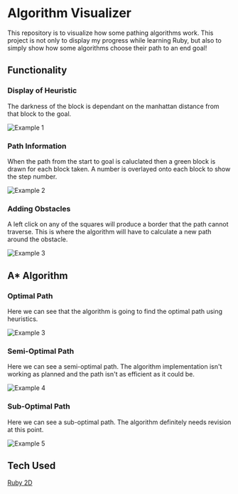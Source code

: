 # Algorithm Visualizer

This repository is to visualize how some pathing algorithms work. This project is not only to display my progress while learning Ruby, but also to simply show how some algorithms choose their path to an end goal!

## Functionality

### Display of Heuristic

The darkness of the block is dependant on the manhattan distance from that block to the goal.

![Example 1](https://github.com/IrishFagan/AlgorithmVisualizer/blob/master/images/Screenshot_4.png)

### Path Information

When the path from the start to goal is caluclated then a green block is drawn for each block taken. A number is overlayed onto each block to show the step number.

![Example 2](https://github.com/IrishFagan/AlgorithmVisualizer/blob/master/images/Screenshot_5.png)

### Adding Obstacles

A left click on any of the squares will produce a border that the path cannot traverse. This is where the algorithm will have to calculate a new path around the obstacle.

![Example 3](https://github.com/IrishFagan/AlgorithmVisualizer/blob/master/images/Screenshot_6.png)

## A* Algorithm

### Optimal Path

Here we can see that the algorithm is going to find the optimal path using heuristics. 

![Example 3](https://github.com/IrishFagan/AlgorithmVisualizer/blob/master/images/Screenshot_1.png)

### Semi-Optimal Path

Here we can see a semi-optimal path. The algorithm implementation isn't working as planned and the path isn't as efficient as it could be.

![Example 4](https://github.com/IrishFagan/AlgorithmVisualizer/blob/master/images/Screenshot_2.png)

### Sub-Optimal Path

Here we can see a sub-optimal path. The algorithm definitely needs revision at this point.

![Example 5](https://github.com/IrishFagan/AlgorithmVisualizer/blob/master/images/Screenshot_3.png)

## Tech Used
[Ruby 2D](https://www.ruby2d.com/)